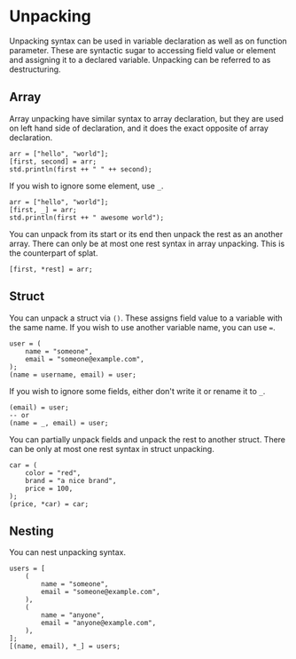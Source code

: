 # Unpacking

Unpacking syntax can be used in variable declaration as well as on function parameter. These are syntactic sugar to accessing field value or element and assigning it to a declared variable. Unpacking can be referred to as destructuring.

## Array

Array unpacking have similar syntax to array declaration, but they are used on left hand side of declaration, and it does the exact opposite of array declaration.

```butter
arr = ["hello", "world"];
[first, second] = arr;
std.println(first ++ " " ++ second);
```

If you wish to ignore some element, use `_`.

```butter
arr = ["hello", "world"];
[first, _] = arr;
std.println(first ++ " awesome world");
```

You can unpack from its start or its end then unpack the rest as an another array. There can only be at most one rest syntax in array unpacking. This is the counterpart of splat.

```butter
[first, *rest] = arr;
```

## Struct

You can unpack a struct via `()`. These assigns field value to a variable with the same name. If you wish to use another variable name, you can use `=`.

```butter
user = (
    name = "someone",
    email = "someone@example.com",
);
(name = username, email) = user;
```

If you wish to ignore some fields, either don't write it or rename it to `_`.

```butter
(email) = user;
-- or
(name = _, email) = user;
```

You can partially unpack fields and unpack the rest to another struct. There can be only at most one rest syntax in struct unpacking.

```butter
car = (
    color = "red",
    brand = "a nice brand",
    price = 100,
);
(price, *car) = car;
```

## Nesting

You can nest unpacking syntax.

```butter
users = [
    (
        name = "someone",
        email = "someone@example.com",
    ),
    (
        name = "anyone",
        email = "anyone@example.com",
    ),
];
[(name, email), *_] = users;
```
